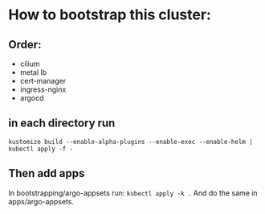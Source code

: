 # How to bootstrap this cluster:
## Order:
 - cilium
 - metal lb
 - cert-manager
 - ingress-nginx
 - argocd
## in each directory run
```kustomize build --enable-alpha-plugins --enable-exec --enable-helm | kubectl apply -f -```

## Then add apps
In bootstrapping/argo-appsets run:
```kubectl apply -k .```
And do the same in apps/argo-appsets.